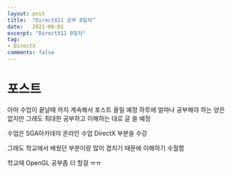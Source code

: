 ```yaml
---
layout: post
title:  "DirectX11 공부 0일차"
date:   2021-06-01
excerpt: "DirectX11 0일차"
tag:
- DirectX
comments: false
---
```


# 포스트
아마 수업이 끝날때 까지 계속해서 포스트 올릴 예정
하루에 얼마나 공부해야 하는 양은 없지만 그래도 최대한 공부하고 이해하는 대로 글 쓸 예정

수업은 SGA아카데미 온라인 수업 DirectX 부분을 수강

그래도 학교에서 배웠던 부분이랑 많이 겹치기 때문에 이해하기 수월함

학교때 OpenGL 공부좀 더 할걸 ㅠㅠ